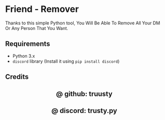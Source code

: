 # Friend - Remover

Thanks to this simple Python tool, You Will Be Able To Remove All Your DM Or Any Person That You Want.

## Requirements
- Python 3.x
- `discord` library (Install it using `pip install discord`)

## Credits

<h2 align="center"> @ github: truusty </h2>
<h2 align="center"> @ discord: trusty.py </h2>

